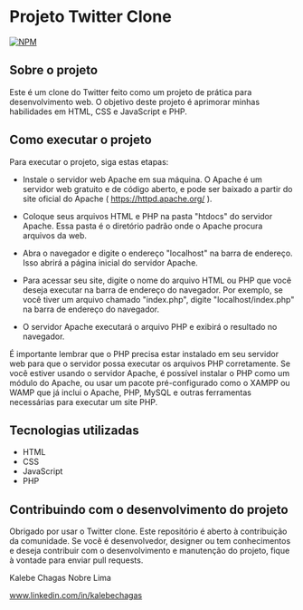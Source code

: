 #  Projeto Twitter Clone
[![NPM](https://img.shields.io/npm/l/react)](https://github.com/kalebechagas/Projeto_Twitter/blob/main/LICENSE)

## Sobre o projeto

Este é um clone do Twitter feito como um projeto de prática para desenvolvimento web. O objetivo deste projeto é aprimorar minhas habilidades em HTML, CSS e JavaScript e PHP.

## Como executar o projeto

Para executar o projeto, siga estas etapas:

- Instale o servidor web Apache em sua máquina. O Apache é um servidor web gratuito e de código aberto, e pode ser baixado a partir do site oficial do Apache ( https://httpd.apache.org/ ).

- Coloque seus arquivos HTML e PHP na pasta "htdocs" do servidor Apache. Essa pasta é o diretório padrão onde o Apache procura arquivos da web.

- Abra o navegador e digite o endereço "localhost" na barra de endereço. Isso abrirá a página inicial do servidor Apache.

- Para acessar seu site, digite o nome do arquivo HTML ou PHP que você deseja executar na barra de endereço do navegador. Por exemplo, se você tiver um arquivo chamado "index.php", digite "localhost/index.php" na barra de endereço do navegador.

- O servidor Apache executará o arquivo PHP e exibirá o resultado no navegador.

É importante lembrar que o PHP precisa estar instalado em seu servidor web para que o servidor possa executar os arquivos PHP corretamente. Se você estiver usando o servidor Apache, é possível instalar o PHP como um módulo do Apache, ou usar um pacote pré-configurado como o XAMPP ou WAMP que já inclui o Apache, PHP, MySQL e outras ferramentas necessárias para executar um site PHP.

## Tecnologias utilizadas
- HTML
- CSS
- JavaScript
- PHP

## Contribuindo com o desenvolvimento do projeto

Obrigado por usar o Twitter clone. Este repositório é aberto à contribuição da comunidade. Se você é desenvolvedor, designer ou tem conhecimentos e deseja contribuir com o desenvolvimento e manutenção do projeto, fique à vontade para enviar pull requests.

Kalebe Chagas Nobre Lima

www.linkedin.com/in/kalebechagas
